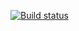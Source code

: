 [![Build status](https://ci.appveyor.com/api/projects/status/jsesmf42wcc3v1hq/branch/main?svg=true)](https://ci.appveyor.com/project/botass740/apicirest-r2nhq/branch/main)
